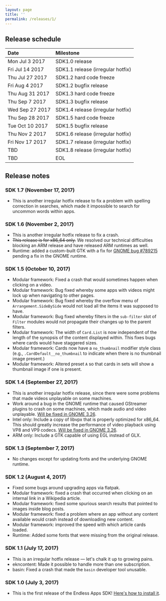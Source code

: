 ```yaml
---
layout: page
title: ''
permalink: /releases/1/
---
```


## Release schedule ##

| Date            | Milestone
|:----------------|:---------
| Mon Jul 3 2017  | SDK1.0 release
| Fri Jul 14 2017 | SDK1.1 release (irregular hotfix)
| Thu Jul 27 2017 | SDK1.2 hard code freeze
| Fri Aug 4 2017  | SDK1.2 bugfix release
| Thu Aug 31 2017 | SDK1.3 hard code freeze
| Thu Sep 7 2017  | SDK1.3 bugfix release
| Wed Sep 27 2017 | SDK1.4 release (irregular hotfix)
| Thu Sep 28 2017 | SDK1.5 hard code freeze
| Tue Oct 10 2017 | SDK1.5 bugfix release
| Thu Nov 2 2017  | SDK1.6 release (irregular hotfix)
| Fri Nov 17 2017 | SDK1.7 release (irregular hotfix)
| TBD             | SDK1.8 release (irregular hotfix)
| TBD             | EOL

## Release notes ##

### SDK 1.7 (November 17, 2017) ###

- This is another irregular hotfix release to fix a problem with spelling correction in searches, which made it impossible to search for uncommon words within apps.

### SDK 1.6 (November 2, 2017) ###

- This is another irregular hotfix release to fix a crash.
- ~~This release is for x86_64 only.~~ We resolved our technical difficulties blocking an ARM release and have released ARM runtimes as well.
- Runtime: added a custom-built GTK with a fix for [GNOME bug #789215][3] pending a fix in the GNOME runtime.

### SDK 1.5 (October 10, 2017) ###

- Modular framework: Fixed a crash that would sometimes happen when clicking on a video.
- Modular framework: Bug fixed whereby some apps with videos might lock up when navigating to other pages.
- Modular framework: Bug fixed whereby the overflow menu of `Arrangement.SideBySide` would not load all the items it was supposed to have.
- Modular framework: Bug fixed whereby filters in the `sub-filter` slot of `Filter` modules would not propagate their changes up to the parent filters.
- Modular framework: The width of `Card.List` is now independent of the length of the synopsis of the content displayed within. This fixes bugs where cards would have staggered sizes.
- Modular framework: Cards now have a `no_thumbnail` modifier style class (e.g., `.CardDefault__no_thumbnail` to indicate when there is no thumbnail image present.)
- Modular framework: Altered preset `A` so that cards in sets will show a thumbnail image if one is present.

### SDK 1.4 (September 27, 2017) ###

- This is another irregular hotfix release, since there were some problems that made videos unplayable on some machines.
- Work around a bug in the GNOME runtime that caused GStreamer plugins to crash on some machines, which made audio and video unplayable. [Will be fixed in GNOME 3.26][1].
- Intel only: Include a copy of libvpx that is properly optimized for x86_64. This should greatly increase the performance of video playback using VP8 and VP9 codecs. [Will be fixed in GNOME 3.26][2].
- ARM only: Include a GTK capable of using EGL instead of GLX.

### SDK 1.3 (September 7, 2017) ###

- No changes except for updating fonts and the underlying GNOME runtime.

### SDK 1.2 (August 4, 2017) ###

- Fixed some bugs around upgrading apps via flatpak.
- Modular framework: fixed a crash that occurred when clicking on an internal link in a Wikipedia article.
- Modular framework: fixed some spurious search results that pointed to images inside blog posts.
- Modular framework: fixed a problem where an app without any content available would crash instead of downloading new content.
- Modular framework: improved the speed with which article cards loaded.
- Runtime: Added some fonts that were missing from the original release.

### SDK 1.1 (July 17, 2017) ###

- This is an irregular hotfix release &mdash; let's chalk it up to growing pains.
- ekncontent: Made it possible to handle more than one subscription.
- basin: Fixed a crash that made the `basin` developer tool unusable.

### SDK 1.0 (July 3, 2017) ###

- This is the first release of the Endless Apps SDK! [Here's how to install it](/eos-knowledge-lib/contributing#flatpak-runtime).

[1]: https://git.gnome.org/browse/gnome-sdk-images/commit/?h=gnome-3-26&id=2b1dc1b1ad84bddc932da2395a96d5a7e4c4fad0
[2]: https://github.com/flatpak/freedesktop-sdk-base/pull/9
[3]: https://bugzilla.gnome.org/show_bug.cgi?id=789215
